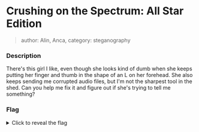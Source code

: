 # Crushing on the Spectrum: All Star Edition
> author: Alin, Anca, category: steganography
### Description
There's this girl I like, even though she looks kind of dumb when she keeps putting her finger and thumb in the shape of an L on her forehead. She also keeps sending me corrupted audio files, but I'm not the sharpest tool in the shed. Can you help me fix it and figure out if she's trying to tell me something?
### Flag
<details>
  <summary>Click to reveal the flag</summary>
HCamp{youre_a_rockstar}
</details>
